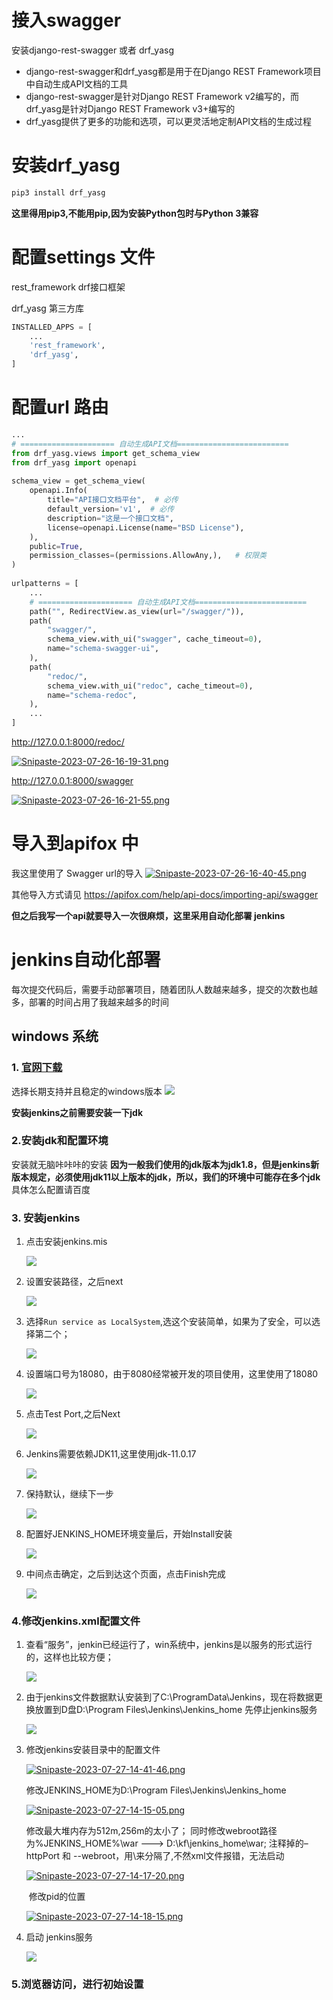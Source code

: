 # 接入swagger
安装django-rest-swagger 或者 drf_yasg
- django-rest-swagger和drf_yasg都是用于在Django REST Framework项目中自动生成API文档的工具
- django-rest-swagger是针对Django REST Framework v2编写的，而drf_yasg是针对Django REST Framework v3+编写的
- drf_yasg提供了更多的功能和选项，可以更灵活地定制API文档的生成过程

# 安装drf_yasg
```sh
pip3 install drf_yasg
```
**这里得用pip3,不能用pip,因为安装Python包时与Python 3兼容**

# 配置settings 文件
rest_framework            drf接口框架

drf_yasg                  第三方库

```python
INSTALLED_APPS = [
    ...
    'rest_framework',
    'drf_yasg',
]
```

# 配置url 路由
```python
...
# ===================== 自动生成API文档=========================
from drf_yasg.views import get_schema_view
from drf_yasg import openapi
 
schema_view = get_schema_view(
    openapi.Info(
        title="API接口文档平台",  # 必传
        default_version='v1',  # 必传
        description="这是一个接口文档",
        license=openapi.License(name="BSD License"),
    ),
    public=True,
    permission_classes=(permissions.AllowAny,),   # 权限类
)
 
urlpatterns = [
    ...
    # ===================== 自动生成API文档=========================
    path("", RedirectView.as_view(url="/swagger/")),
    path(
        "swagger/",
        schema_view.with_ui("swagger", cache_timeout=0),
        name="schema-swagger-ui",
    ),
    path(
        "redoc/",
        schema_view.with_ui("redoc", cache_timeout=0),
        name="schema-redoc",
    ),
    ...
]
```

http://127.0.0.1:8000/redoc/

[![Snipaste-2023-07-26-16-19-31.png](https://i.postimg.cc/W4wv9604/Snipaste-2023-07-26-16-19-31.png)](https://postimg.cc/Z9n2nN7k)


http://127.0.0.1:8000/swagger

[![Snipaste-2023-07-26-16-21-55.png](https://i.postimg.cc/y89g8tCr/Snipaste-2023-07-26-16-21-55.png)](https://postimg.cc/Mn6KssTy)

# 导入到apifox 中
我这里使用了 Swagger url的导入
[![Snipaste-2023-07-26-16-40-45.png](https://i.postimg.cc/tTrjh3xV/Snipaste-2023-07-26-16-40-45.png)](https://postimg.cc/njQgxQTH)

其他导入方式请见 https://apifox.com/help/api-docs/importing-api/swagger

**但之后我写一个api就要导入一次很麻烦，这里采用自动化部署 jenkins**

# jenkins自动化部署
每次提交代码后，需要手动部署项目，随着团队人数越来越多，提交的次数也越多，部署的时间占用了我越来越多的时间

## windows 系统
### 1. [官网下载](https://www.jenkins.io/download/)
选择长期支持并且稳定的windows版本
![](https://img-blog.csdnimg.cn/17d1e7016b2a49e9bebebed1ca684d7d.png)

**安装jenkins之前需要安装一下jdk**
### 2.安装jdk和配置环境
安装就无脑咔咔咔的安装
**因为一般我们使用的jdk版本为jdk1.8，但是jenkins新版本规定，必须使用jdk11以上版本的jdk，所以，我们的环境中可能存在多个jdk**
具体怎么配置请百度

### 3. 安装jenkins
1. 点击安装jenkins.mis
   
   ![](https://img-blog.csdnimg.cn/94535a65d1e44ee9ac5ad2075cfbf211.png)

2. 设置安装路径，之后next
   
   ![](https://img-blog.csdnimg.cn/00192fa60fe54f3e8621f5dcf4d6dc03.png)

3. 选择`Run service as LocalSystem`,选这个安装简单，如果为了安全，可以选择第二个；
   
   ![](https://img-blog.csdnimg.cn/98f8d8ebbae840a19185bdab63a67791.png)

4. 设置端口号为18080，由于8080经常被开发的项目使用，这里使用了18080
   
   ![](https://img-blog.csdnimg.cn/e9a594e6af024382bbc8ee9d491ffd32.png)

5. 点击Test Port,之后Next
   
   ![](https://img-blog.csdnimg.cn/c1ea81d2309740c3b6770e844e187aec.png)

6. Jenkins需要依赖JDK11,这里使用jdk-11.0.17
   
   ![](https://img-blog.csdnimg.cn/4e0e1613213349fe91aeeb0b83785d75.png)

7. 保持默认，继续下一步
   
   ![](https://img-blog.csdnimg.cn/610ecc5aee5446dd8b3e987431cf988e.png)

8. 配置好JENKINS_HOME环境变量后，开始Install安装
   
   ![](https://img-blog.csdnimg.cn/14fe275d040942a49288ba4ef4e58c74.png)

9. 中间点击确定，之后到达这个页面，点击Finish完成
   
   ![](https://img-blog.csdnimg.cn/ef62fc5ca02e46bdb2d1b230faf5b3ed.png)

### 4.修改jenkins.xml配置文件
1. 查看“服务”，jenkin已经运行了，win系统中，jenkins是以服务的形式运行的，这样也比较方便；
   
   ![](https://img-blog.csdnimg.cn/1643f2547c074b00a8790546faf26bbf.png)

2. 由于jenkins文件数据默认安装到了C:\ProgramData\Jenkins，现在将数据更换放置到D盘D:\Program Files\Jenkins\Jenkins_home
   先停止jenkins服务

   ![](https://img-blog.csdnimg.cn/636342bc62d144c2bb760b6a8ac7c407.png)

3. 修改jenkins安装目录中的配置文件

   [![Snipaste-2023-07-27-14-41-46.png](https://i.postimg.cc/FHb5fFDM/Snipaste-2023-07-27-14-41-46.png)](https://postimg.cc/tsgmwb0k)

   修改JENKINS_HOME为D:\Program Files\Jenkins\Jenkins_home

   [![Snipaste-2023-07-27-14-15-05.png](https://i.postimg.cc/wv8wDDMF/Snipaste-2023-07-27-14-15-05.png)](https://postimg.cc/67cVX2dG)

   修改最大堆内存为512m,256m的太小了；
   同时修改webroot路径为%JENKINS_HOME%\war ---> D:\kf\jenkins_home\war;
   注释掉的–httpPort 和 --webroot，用\来分隔了,不然xml文件报错，无法启动

   [![Snipaste-2023-07-27-14-17-20.png](https://i.postimg.cc/qvWwd2s0/Snipaste-2023-07-27-14-17-20.png)](https://postimg.cc/CRHkGBr6)

   ​ 修改pid的位置

   [![Snipaste-2023-07-27-14-18-15.png](https://i.postimg.cc/Tw3p74KP/Snipaste-2023-07-27-14-18-15.png)](https://postimg.cc/yJ21WnXq)

4. 启动 jenkins服务
   
   ![](https://img-blog.csdnimg.cn/e6b82f629e574e898f21cd276a6eef9d.png)

### 5.浏览器访问，进行初始设置